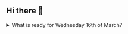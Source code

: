 ## Hi there 👋

<details>
  <summary>
    What is ready for Wednesday 16th of March?
  </summary>
 <br>
<ul>
  <li> Make database entities & host server. </li>
  <li> Make "Hello World" frontend". </li>
  <li> Make CRUD for entities. </li>
</details>
